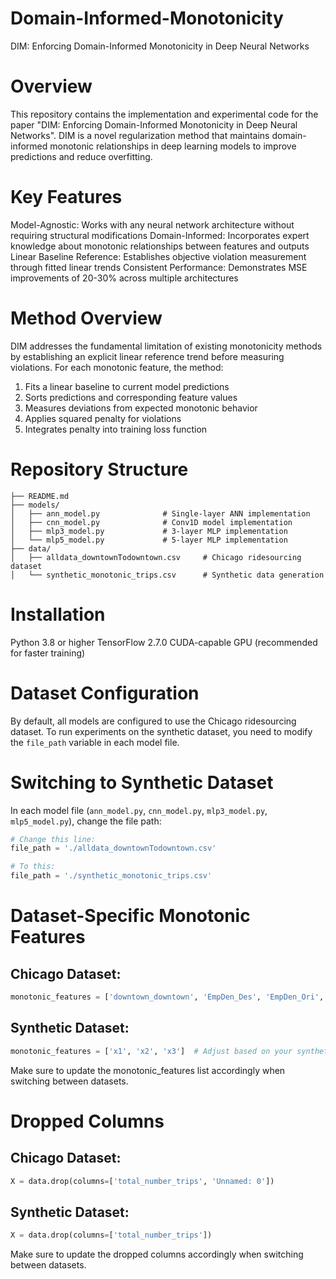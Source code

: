 # Domain-Informed-Monotonicity
DIM: Enforcing Domain-Informed Monotonicity in Deep Neural Networks

# Overview
This repository contains the implementation and experimental code for the paper "DIM: Enforcing Domain-Informed Monotonicity in Deep Neural Networks". DIM is a novel regularization method that maintains domain-informed monotonic relationships in deep learning models to improve predictions and reduce overfitting.

# Key Features
Model-Agnostic: Works with any neural network architecture without requiring structural modifications
Domain-Informed: Incorporates expert knowledge about monotonic relationships between features and outputs
Linear Baseline Reference: Establishes objective violation measurement through fitted linear trends
Consistent Performance: Demonstrates MSE improvements of 20-30% across multiple architectures

# Method Overview
DIM addresses the fundamental limitation of existing monotonicity methods by establishing an explicit linear reference trend before measuring violations. For each monotonic feature, the method:
1) Fits a linear baseline to current model predictions
2) Sorts predictions and corresponding feature values
3) Measures deviations from expected monotonic behavior
4) Applies squared penalty for violations
5) Integrates penalty into training loss function

# Repository Structure

```
├── README.md
├── models/
│   ├── ann_model.py              # Single-layer ANN implementation
│   ├── cnn_model.py              # Conv1D model implementation
│   ├── mlp3_model.py             # 3-layer MLP implementation
│   └── mlp5_model.py             # 5-layer MLP implementation
├── data/
│   ├── alldata_downtownTodowntown.csv     # Chicago ridesourcing dataset
│   └── synthetic_monotonic_trips.csv      # Synthetic data generation
```

# Installation
Python 3.8 or higher
TensorFlow 2.7.0
CUDA-capable GPU (recommended for faster training)

# Dataset Configuration

By default, all models are configured to use the Chicago ridesourcing dataset. To run experiments on the synthetic dataset, you need to modify the `file_path` variable in each model file.

# Switching to Synthetic Dataset

In each model file (`ann_model.py`, `cnn_model.py`, `mlp3_model.py`, `mlp5_model.py`), change the file path:

```python
# Change this line:
file_path = './alldata_downtownTodowntown.csv'

# To this:
file_path = './synthetic_monotonic_trips.csv'

```
# Dataset-Specific Monotonic Features
## Chicago Dataset:
```python
monotonic_features = ['downtown_downtown', 'EmpDen_Des', 'EmpDen_Ori', 'Commuters_HW', 'Commuters_WH']
```
## Synthetic Dataset:
```python
monotonic_features = ['x1', 'x2', 'x3']  # Adjust based on your synthetic data structure
```
Make sure to update the monotonic_features list accordingly when switching between datasets.

# Dropped Columns
## Chicago Dataset:
```python
X = data.drop(columns=['total_number_trips', 'Unnamed: 0'])
```
## Synthetic Dataset:
```python
X = data.drop(columns=['total_number_trips'])
```
Make sure to update the dropped columns accordingly when switching between datasets.
